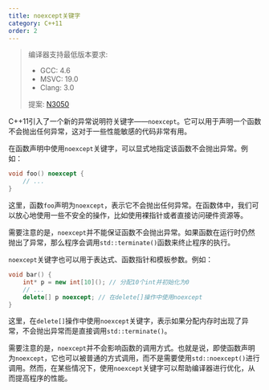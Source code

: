 ```yaml
---
title: noexcept关键字
category: C++11
order: 2
---
```


> 编译器支持最低版本要求:
> * GCC: 4.6
> * MSVC: 19.0
> * Clang: 3.0
>
> 提案: [N3050](http://www.open-std.org/jtc1/sc22/wg21/docs/papers/2010/n3050.html)

C++11引入了一个新的异常说明符关键字——`noexcept`。它可以用于声明一个函数不会抛出任何异常，这对于一些性能敏感的代码非常有用。

在函数声明中使用`noexcept`关键字，可以显式地指定该函数不会抛出异常。例如：

```cpp
void foo() noexcept {
    // ...
}
```

这里，函数`foo`声明为`noexcept`，表示它不会抛出任何异常。在函数体中，我们可以放心地使用一些不安全的操作，比如使用裸指针或者直接访问硬件资源等。

需要注意的是，`noexcept`并不能保证函数不会抛出异常。如果函数在运行时仍然抛出了异常，那么程序会调用`std::terminate()`函数来终止程序的执行。

`noexcept`关键字也可以用于表达式、函数指针和模板参数。例如：

```cpp
void bar() {
    int* p = new int[10](); // 分配10个int并初始化为0
    // ...
    delete[] p noexcept; // 在delete[]操作中使用noexcept
}
```

这里，在`delete[]`操作中使用`noexcept`关键字，表示如果分配内存时出现了异常，不会抛出异常而是直接调用`std::terminate()`。

需要注意的是，`noexcept`并不会影响函数的调用方式。也就是说，即使函数声明为`noexcept`，它也可以被普通的方式调用，而不是需要使用`std::noexcept()`进行调用。然而，在某些情况下，使用`noexcept`关键字可以帮助编译器进行优化，从而提高程序的性能。